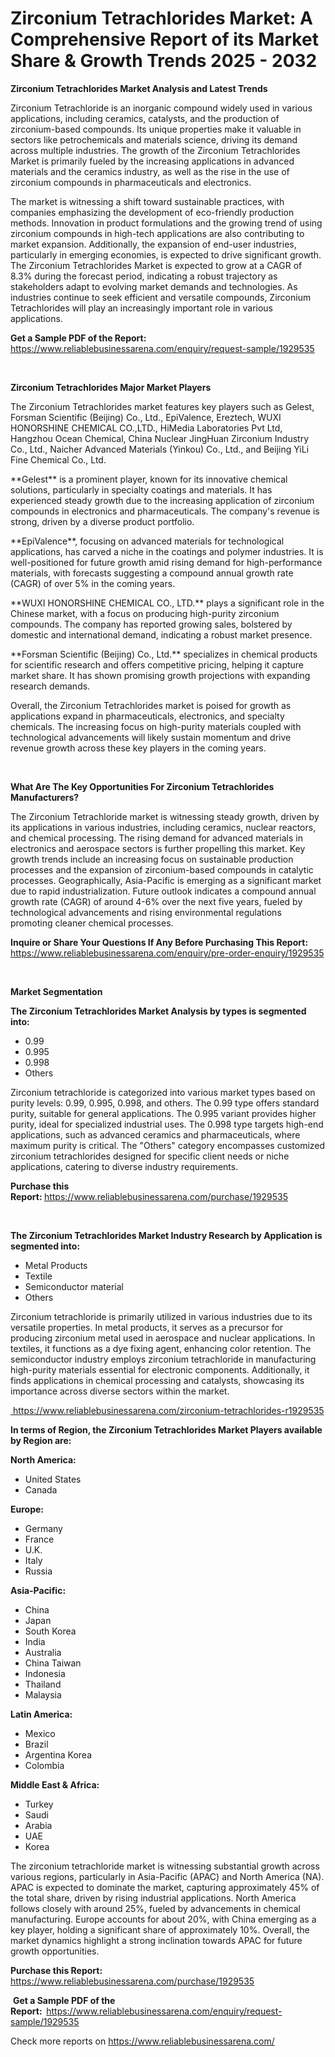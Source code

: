 <p><h1>Zirconium Tetrachlorides Market: A Comprehensive Report of its Market Share & Growth Trends 2025 - 2032</h1></p><p><strong>Zirconium Tetrachlorides Market Analysis and Latest Trends</strong></p>
<p><p>Zirconium Tetrachloride is an inorganic compound widely used in various applications, including ceramics, catalysts, and the production of zirconium-based compounds. Its unique properties make it valuable in sectors like petrochemicals and materials science, driving its demand across multiple industries. The growth of the Zirconium Tetrachlorides Market is primarily fueled by the increasing applications in advanced materials and the ceramics industry, as well as the rise in the use of zirconium compounds in pharmaceuticals and electronics.</p><p>The market is witnessing a shift toward sustainable practices, with companies emphasizing the development of eco-friendly production methods. Innovation in product formulations and the growing trend of using zirconium compounds in high-tech applications are also contributing to market expansion. Additionally, the expansion of end-user industries, particularly in emerging economies, is expected to drive significant growth. The Zirconium Tetrachlorides Market is expected to grow at a CAGR of 8.3% during the forecast period, indicating a robust trajectory as stakeholders adapt to evolving market demands and technologies. As industries continue to seek efficient and versatile compounds, Zirconium Tetrachlorides will play an increasingly important role in various applications.</p></p>
<p><strong>Get a Sample PDF of the Report:&nbsp;</strong> <a href="https://www.reliablebusinessarena.com/enquiry/request-sample/1929535?utm_campaign=3268&utm_medium=2&utm_source=Github&utm_content=ia&utm_term=29032025&utm_id=zirconium-tetrachlorides">https://www.reliablebusinessarena.com/enquiry/request-sample/1929535</a></p>
<p>&nbsp;</p>
<p><strong>Zirconium Tetrachlorides Major Market Players</strong></p>
<p><p>The Zirconium Tetrachlorides market features key players such as Gelest, Forsman Scientific (Beijing) Co., Ltd., EpiValence, Ereztech, WUXI HONORSHINE CHEMICAL CO.,LTD., HiMedia Laboratories Pvt Ltd, Hangzhou Ocean Chemical, China Nuclear JingHuan Zirconium Industry Co., Ltd., Naicher Advanced Materials (Yinkou) Co., Ltd., and Beijing YiLi Fine Chemical Co., Ltd. </p><p>**Gelest** is a prominent player, known for its innovative chemical solutions, particularly in specialty coatings and materials. It has experienced steady growth due to the increasing application of zirconium compounds in electronics and pharmaceuticals. The company's revenue is strong, driven by a diverse product portfolio.</p><p>**EpiValence**, focusing on advanced materials for technological applications, has carved a niche in the coatings and polymer industries. It is well-positioned for future growth amid rising demand for high-performance materials, with forecasts suggesting a compound annual growth rate (CAGR) of over 5% in the coming years.</p><p>**WUXI HONORSHINE CHEMICAL CO., LTD.** plays a significant role in the Chinese market, with a focus on producing high-purity zirconium compounds. The company has reported growing sales, bolstered by domestic and international demand, indicating a robust market presence.</p><p>**Forsman Scientific (Beijing) Co., Ltd.** specializes in chemical products for scientific research and offers competitive pricing, helping it capture market share. It has shown promising growth projections with expanding research demands.</p><p>Overall, the Zirconium Tetrachlorides market is poised for growth as applications expand in pharmaceuticals, electronics, and specialty chemicals. The increasing focus on high-purity materials coupled with technological advancements will likely sustain momentum and drive revenue growth across these key players in the coming years.</p></p>
<p>&nbsp;</p>
<p><strong>What Are The Key Opportunities For Zirconium Tetrachlorides Manufacturers?</strong></p>
<p><p>The Zirconium Tetrachloride market is witnessing steady growth, driven by its applications in various industries, including ceramics, nuclear reactors, and chemical processing. The rising demand for advanced materials in electronics and aerospace sectors is further propelling this market. Key growth trends include an increasing focus on sustainable production processes and the expansion of zirconium-based compounds in catalytic processes. Geographically, Asia-Pacific is emerging as a significant market due to rapid industrialization. Future outlook indicates a compound annual growth rate (CAGR) of around 4-6% over the next five years, fueled by technological advancements and rising environmental regulations promoting cleaner chemical processes.</p></p>
<p><strong>Inquire or Share Your Questions If Any Before Purchasing This Report:</strong> <a href="https://www.reliablebusinessarena.com/enquiry/pre-order-enquiry/1929535?utm_campaign=3268&utm_medium=2&utm_source=Github&utm_content=ia&utm_term=29032025&utm_id=zirconium-tetrachlorides">https://www.reliablebusinessarena.com/enquiry/pre-order-enquiry/1929535</a></p>
<p>&nbsp;</p>
<p><strong>Market Segmentation</strong></p>
<p><strong>The Zirconium Tetrachlorides Market Analysis by types is segmented into:</strong></p>
<p><ul><li>0.99</li><li>0.995</li><li>0.998</li><li>Others</li></ul></p>
<p><p>Zirconium tetrachloride is categorized into various market types based on purity levels: 0.99, 0.995, 0.998, and others. The 0.99 type offers standard purity, suitable for general applications. The 0.995 variant provides higher purity, ideal for specialized industrial uses. The 0.998 type targets high-end applications, such as advanced ceramics and pharmaceuticals, where maximum purity is critical. The "Others" category encompasses customized zirconium tetrachlorides designed for specific client needs or niche applications, catering to diverse industry requirements.</p></p>
<p><strong>Purchase this Report:&nbsp;</strong><a href="https://www.reliablebusinessarena.com/purchase/1929535?utm_campaign=3268&utm_medium=2&utm_source=Github&utm_content=ia&utm_term=29032025&utm_id=zirconium-tetrachlorides">https://www.reliablebusinessarena.com/purchase/1929535</a></p>
<p>&nbsp;</p>
<p><strong>The Zirconium Tetrachlorides Market Industry Research by Application is segmented into:</strong></p>
<p><ul><li>Metal Products</li><li>Textile</li><li>Semiconductor material</li><li>Others</li></ul></p>
<p><p>Zirconium tetrachloride is primarily utilized in various industries due to its versatile properties. In metal products, it serves as a precursor for producing zirconium metal used in aerospace and nuclear applications. In textiles, it functions as a dye fixing agent, enhancing color retention. The semiconductor industry employs zirconium tetrachloride in manufacturing high-purity materials essential for electronic components. Additionally, it finds applications in chemical processing and catalysts, showcasing its importance across diverse sectors within the market.</p></p>
<p><a href="https://www.reliablebusinessarena.com/zirconium-tetrachlorides-r1929535?utm_campaign=3268&utm_medium=2&utm_source=Github&utm_content=ia&utm_term=29032025&utm_id=zirconium-tetrachlorides">&nbsp;https://www.reliablebusinessarena.com/zirconium-tetrachlorides-r1929535</a></p>
<p><strong>In terms of Region, the Zirconium Tetrachlorides Market Players available by Region are:</strong></p>
<p>
    <p> <strong> North America: </strong>
        <ul>
            <li>United States</li>
            <li>Canada</li>
        </ul>
        </p> 
    <p> <strong> Europe: </strong>
        <ul>
            <li>Germany</li>
            <li>France</li>
            <li>U.K.</li>
            <li>Italy</li>
            <li>Russia</li>
        </ul>
        </p> 
    <p> <strong> Asia-Pacific: </strong>
        <ul>
            <li>China</li>
            <li>Japan</li>
            <li>South Korea</li>
            <li>India</li>
            <li>Australia</li>
            <li>China Taiwan</li>
            <li>Indonesia</li>
            <li>Thailand</li>
            <li>Malaysia</li>
        </ul>
        </p> 
    <p> <strong> Latin America: </strong>
        <ul>
            <li>Mexico</li>
            <li>Brazil</li>
            <li>Argentina Korea</li>
            <li>Colombia</li>
        </ul>
        </p> 
    <p> <strong> Middle East & Africa: </strong>
        <ul>
            <li>Turkey</li>
            <li>Saudi</li>
            <li>Arabia</li>
            <li>UAE</li>
            <li>Korea</li>
        </ul>
    </p>
    </p>
<p><p>The zirconium tetrachloride market is witnessing substantial growth across various regions, particularly in Asia-Pacific (APAC) and North America (NA). APAC is expected to dominate the market, capturing approximately 45% of the total share, driven by rising industrial applications. North America follows closely with around 25%, fueled by advancements in chemical manufacturing. Europe accounts for about 20%, with China emerging as a key player, holding a significant share of approximately 10%. Overall, the market dynamics highlight a strong inclination towards APAC for future growth opportunities.</p></p>
<p><strong>Purchase this Report: </strong><a href="https://www.reliablebusinessarena.com/purchase/1929535?utm_campaign=3268&utm_medium=2&utm_source=Github&utm_content=ia&utm_term=29032025&utm_id=zirconium-tetrachlorides">https://www.reliablebusinessarena.com/purchase/1929535</a></p>
<p>&nbsp;<strong>Get a Sample PDF of the Report:&nbsp;&nbsp;</strong><a href="https://www.reliablebusinessarena.com/enquiry/request-sample/1929535?utm_campaign=3268&utm_medium=2&utm_source=Github&utm_content=ia&utm_term=29032025&utm_id=zirconium-tetrachlorides">https://www.reliablebusinessarena.com/enquiry/request-sample/1929535</a></p>
<p><strong></strong></p>
<p>Check more reports on <a href="https://www.reliablebusinessarena.com/?utm_campaign=3268&utm_medium=2&utm_source=Github&utm_content=ia&utm_term=29032025&utm_id=zirconium-tetrachlorides">https://www.reliablebusinessarena.com/</a></p>